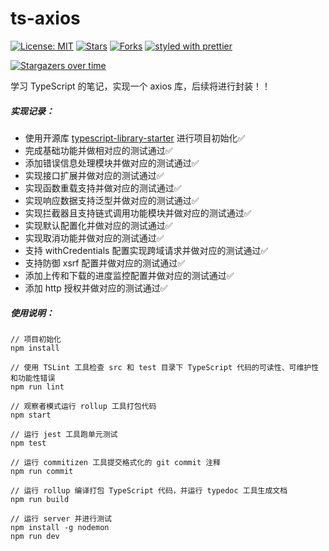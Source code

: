 # ts-axios
[![License: MIT](https://img.shields.io/badge/License-MIT-brightgreen.svg)](https://opensource.org/licenses/MIT)
[![Stars](https://img.shields.io/github/stars/ixiaorui2018/ts-axios)](https://img.shields.io/github/stars/ixiaorui2018/ts-axios)
[![Forks](https://img.shields.io/github/forks/ixiaorui2018/ts-axios)](https://img.shields.io/github/forks/ixiaorui2018/ts-axios)
[![styled with prettier](https://img.shields.io/badge/styled_with-prettier-ff69b4.svg)](https://github.com/prettier/prettier)

[![Stargazers over time](https://starchart.cc/ixiaorui2018/ts-axios.svg)](https://starchart.cc/ixiaorui2018/ts-axios)

学习 TypeScript 的笔记，实现一个 axios 库，后续将进行封装！！

##### 实现记录：

- 使用开源库 [typescript-library-starter](https://github.com/alexjoverm/typescript-library-starter) 进行项目初始化✅
- 完成基础功能并做相对应的测试通过✅
- 添加错误信息处理模块并做对应的测试通过✅
- 实现接口扩展并做对应的测试通过✅
- 实现函数重载支持并做对应的测试通过✅
- 实现响应数据支持泛型并做对应的测试通过✅
- 实现拦截器且支持链式调用功能模块并做对应的测试通过✅
- 实现默认配置化并做对应的测试通过✅
- 实现取消功能并做对应的测试通过✅
- 支持 withCredentials 配置实现跨域请求并做对应的测试通过✅
- 支持防御 xsrf 配置并做对应的测试通过✅
- 添加上传和下载的进度监控配置并做对应的测试通过✅
- 添加 http 授权并做对应的测试通过✅

##### 使用说明：

```shell
// 项目初始化
npm install

// 使用 TSLint 工具检查 src 和 test 目录下 TypeScript 代码的可读性、可维护性和功能性错误
npm run lint

// 观察者模式运行 rollup 工具打包代码
npm start

// 运行 jest 工具跑单元测试
npm test

// 运行 commitizen 工具提交格式化的 git commit 注释
npm run commit

// 运行 rollup 编译打包 TypeScript 代码，并运行 typedoc 工具生成文档
npm run build

// 运行 server 并进行测试
npm install -g nodemon
npm run dev
```


